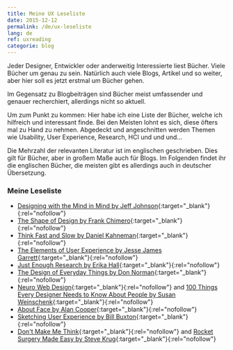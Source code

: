 ```yaml
---
title: Meine UX Leseliste
date: 2015-12-12
permalink: /de/ux-leseliste
lang: de
ref: uxreading
categorie: blog
---
```


Jeder Designer, Entwickler oder anderweitig Interessierte liest Bücher. Viele Bücher um genau zu sein. Natürlich auch viele Blogs, Artikel und so weiter, aber hier soll es jetzt erstmal um Bücher gehen.

Im Gegensatz zu Blogbeiträgen sind Bücher meist umfassender und genauer recherchiert, allerdings nicht so aktuell.

Um zum Punkt zu kommen: Hier habe ich eine Liste der Bücher, welche ich hilfreich und interessant finde. Bei den Meisten lohnt es sich, diese öfters mal zu Hand zu nehmen. Abgedeckt und angeschnitten werden Themen wie Usability, User Experience, Research, HCI und und und...

Die Mehrzahl der relevanten Literatur ist im englischen geschrieben. Dies gilt für Bücher, aber in großem Maße auch für Blogs. Im Folgenden findet ihr die englischen Bücher, die meisten gibt es allerdings auch in deutscher Übersetzung.


### Meine Leseliste

* [Designing with the Mind in Mind by Jeff Johnson](http://www.amazon.de/gp/product/0124079148/ref=as_li_tl?ie=UTF8&camp=1638&creative=19454&creativeASIN=0124079148&linkCode=as2&tag=vereortl-21){:target="_blank"}{:rel="nofollow"}
* [The Shape of Design by Frank Chimero](http://www.shapeofdesignbook.com){:target="_blank"}{:rel="nofollow"}
* [Think Fast and Slow by Daniel Kahneman](http://www.amazon.de/gp/product/0141033576/ref=as_li_tl?ie=UTF8&camp=1638&creative=19454&creativeASIN=0141033576&linkCode=as2&tag=vereortl-21){:target="_blank"}{:rel="nofollow"}
* [The Elements of User Experience by Jesse James Garrett](http://www.amazon.de/gp/product/0321683684/ref=as_li_tl?ie=UTF8&camp=1638&creative=19454&creativeASIN=0321683684&linkCode=as2&tag=vereortl-21){:target="_blank"}{:rel="nofollow"}
* [Just Enough Research by Erika Hall](https://abookapart.com/products/just-enough-research){:target="_blank"}{:rel="nofollow"}
* [The Design of Everyday Things by Don Norman](http://www.amazon.de/gp/product/0465050654/ref=as_li_tl?ie=UTF8&camp=1638&creative=19454&creativeASIN=0465050654&linkCode=as2&tag=vereortl-21){:target="_blank"}{:rel="nofollow"}
* [Neuro Web Design](hhttp://www.amazon.de/gp/product/0321603605/ref=as_li_tl?ie=UTF8&camp=1638&creative=19454&creativeASIN=0321603605&linkCode=as2&tag=vereortl-21){:target="_blank"}{:rel="nofollow"} and [100 Things Every Designer Needs to Know About People by Susan Weinschenk](http://www.amazon.de/gp/product/0321767535/ref=as_li_tl?ie=UTF8&camp=1638&creative=19454&creativeASIN=0321767535&linkCode=as2&tag=vereortl-21){:target="_blank"}{:rel="nofollow"}
* [About Face by Alan Cooper](http://www.amazon.de/gp/product/1118766571/ref=as_li_tl?ie=UTF8&camp=1638&creative=19454&creativeASIN=1118766571&linkCode=as2&tag=vereortl-21){:target="_blank"}{:rel="nofollow"}
* [Sketching User Experience by Bill Buxton](http://www.amazon.de/gp/product/0123819598/ref=as_li_tl?ie=UTF8&camp=1638&creative=19454&creativeASIN=0123819598&linkCode=as2&tag=vereortl-21){:target="_blank"}{:rel="nofollow"}
* [Don't Make Me Think](http://www.amazon.de/gp/product/3826697057/ref=as_li_tl?ie=UTF8&camp=1638&creative=19454&creativeASIN=3826697057&linkCode=as2&tag=vereortl-21){:target="_blank"}{:rel="nofollow"} and [Rocket Surgery Made Easy by Steve Krug](http://www.amazon.de/gp/product/0321657292/ref=as_li_tl?ie=UTF8&camp=1638&creative=19454&creativeASIN=0321657292&linkCode=as2&tag=vereortl-21){:target="_blank"}{:rel="nofollow"}

